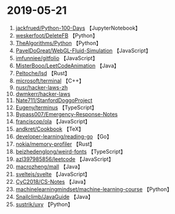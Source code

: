 # 2019-05-21

1. [jackfrued/Python-100-Days](https://github.com/jackfrued/Python-100-Days) 【JupyterNotebook】
2. [weskerfoot/DeleteFB](https://github.com/weskerfoot/DeleteFB) 【Python】
3. [TheAlgorithms/Python](https://github.com/TheAlgorithms/Python) 【Python】
4. [PavelDoGreat/WebGL-Fluid-Simulation](https://github.com/PavelDoGreat/WebGL-Fluid-Simulation) 【JavaScript】
5. [imfunniee/gitfolio](https://github.com/imfunniee/gitfolio) 【JavaScript】
6. [MisterBooo/LeetCodeAnimation](https://github.com/MisterBooo/LeetCodeAnimation) 【Java】
7. [Peltoche/lsd](https://github.com/Peltoche/lsd) 【Rust】
8. [microsoft/terminal](https://github.com/microsoft/terminal) 【C++】
9. [nusr/hacker-laws-zh](https://github.com/nusr/hacker-laws-zh) 
10. [dwmkerr/hacker-laws](https://github.com/dwmkerr/hacker-laws) 
11. [Nate711/StanfordDoggoProject](https://github.com/Nate711/StanfordDoggoProject) 
12. [Eugeny/terminus](https://github.com/Eugeny/terminus) 【TypeScript】
13. [Bypass007/Emergency-Response-Notes](https://github.com/Bypass007/Emergency-Response-Notes) 
14. [franciscop/ola](https://github.com/franciscop/ola) 【JavaScript】
15. [andkret/Cookbook](https://github.com/andkret/Cookbook) 【TeX】
16. [developer-learning/reading-go](https://github.com/developer-learning/reading-go) 【Go】
17. [nokia/memory-profiler](https://github.com/nokia/memory-profiler) 【Rust】
18. [beizhedenglong/weird-fonts](https://github.com/beizhedenglong/weird-fonts) 【TypeScript】
19. [azl397985856/leetcode](https://github.com/azl397985856/leetcode) 【JavaScript】
20. [macrozheng/mall](https://github.com/macrozheng/mall) 【Java】
21. [sveltejs/svelte](https://github.com/sveltejs/svelte) 【JavaScript】
22. [CyC2018/CS-Notes](https://github.com/CyC2018/CS-Notes) 【Java】
23. [machinelearningmindset/machine-learning-course](https://github.com/machinelearningmindset/machine-learning-course) 【Python】
24. [Snailclimb/JavaGuide](https://github.com/Snailclimb/JavaGuide) 【Java】
25. [sustrik/uxy](https://github.com/sustrik/uxy) 【Python】
